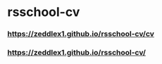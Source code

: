 # rsschool-cv
### https://zeddlex1.github.io/rsschool-cv/cv
### https://zeddlex1.github.io/rsschool-cv/
